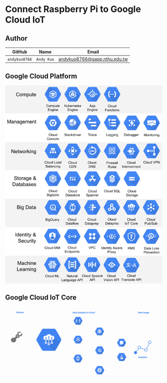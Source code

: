 # Connect Raspberry Pi to Google Cloud IoT

## Author
 GitHub | Name | Email 
 :-----------: | :---: | :---: 
 `andykuo8766` | `Andy Kuo` | andykuo8766@gapp.nthu.edu.tw 
## Google Cloud Platform
![image](https://github.com/andykuo8766/GCP_Pi/blob/main/Pictures/GCP.png)

## Google Cloud IoT Core
![image](https://github.com/andykuo8766/GCP_Pi/blob/main/Pictures/Cloud_IoT.gif)

